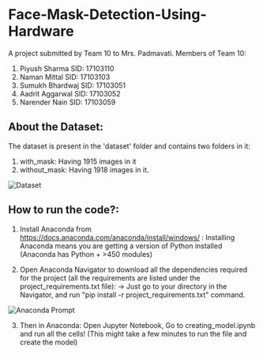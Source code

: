 # Face-Mask-Detection-Using-Hardware
A project submitted by Team 10 to Mrs. Padmavati.
Members of Team 10:
1. Piyush Sharma    SID: 17103110
2. Naman Mittal     SID: 17103103
3. Sumukh Bhardwaj  SID: 17103051
4. Aadrit Aggarwal  SID: 17103052
5. Narender Nain    SID: 17103059

## About the Dataset:
The dataset is present in the 'dataset' folder and contains two folders in it:
1. with_mask: Having 1915 images in it
2. without_mask: Having 1918 images in it.

![Dataset](https://github.com/piyushsharma220699/Face-Mask-Detection-Using-Hardware/blob/main/other_images/dataset_snip.png)

## How to run the code?:

1. Install Anaconda from https://docs.anaconda.com/anaconda/install/windows/ : Installing Anaconda means you are getting a version of Python installed (Anaconda has Python + >450 modules)

2. Open Anaconda Navigator to download all the dependencies required for the project (all the requirements are listed under the project_requirements.txt file):
-> Just go to your directory in the Navigator, and run "pip install -r project_requirements.txt" command.

![Anaconda Prompt](https://github.com/piyushsharma220699/Face-Mask-Detection-Using-Hardware/blob/main/other_images/anaconda_prompt.png)

3. Then in Anaconda: 
Open Jupyter Notebook,
Go to creating_model.ipynb and run all the cells!
(This might take a few minutes to run the file and create the model)
